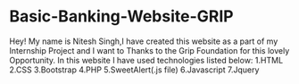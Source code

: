 # Basic-Banking-Website-GRIP
Hey! My name is Nitesh Singh,I have created this website as a part of my Internship Project and I want to Thanks to the Grip Foundation for this lovely Opportunity.
In this website I have used technologies listed below:
1.HTML
2.CSS
3.Bootstrap
4.PHP
5.SweetAlert(.js file) 
6.Javascript
7.Jquery